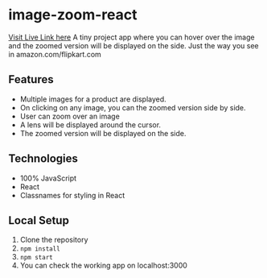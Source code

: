 # image-zoom-react

[Visit Live Link here](https://image-zoom-react.vercel.app/)
A tiny project app where you can hover over the image and the zoomed version will be displayed on the side. Just the way you see in amazon.com/flipkart.com

## Features

- Multiple images for a product are displayed.
- On clicking on any image, you can the zoomed version side by side.
- User can zoom over an image
- A lens will be displayed around the cursor.
- The zoomed version will be displayed on the side.

## Technologies

- 100% JavaScript
- React
- Classnames for styling in React

## Local Setup

1. Clone the repository
2. `npm install`
3. `npm start`
4. You can check the working app on localhost:3000
